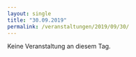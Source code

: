```yaml
---
layout: single
title: "30.09.2019"
permalink: /veranstaltungen/2019/09/30/
---
```


Keine Veranstaltung an diesem Tag.
